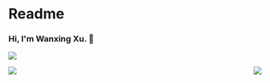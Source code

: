# Readme

### Hi, I'm Wanxing Xu. 👋

![](https://raw.githubusercontent.com/xuwanxing/xuwanxing/main/assets/github-contribution-grid-snake.svg)

<img align="left" src="https://github-readme-stats.vercel.app/api?username=xuwanxing&show_icons=true&hide_border=true">
<img align="right" src="https://github-readme-stats.vercel.app/api/top-langs/?username=xuwanxing&hide_border=true">
